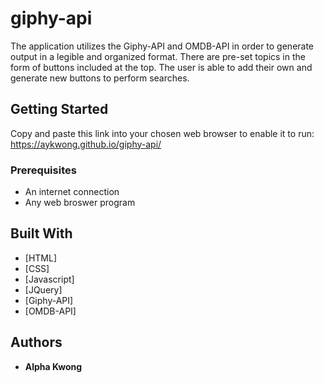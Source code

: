 # giphy-api

The application utilizes the Giphy-API and OMDB-API in order to generate output in a legible and organized format. There are pre-set topics in the form of buttons included at the top. The user is able to add their own and generate new buttons to perform searches.

## Getting Started

Copy and paste this link into your chosen web browser to enable it to run: https://aykwong.github.io/giphy-api/

### Prerequisites

- An internet connection
- Any web broswer program

## Built With

* [HTML]
* [CSS]
* [Javascript]
* [JQuery]
* [Giphy-API]
* [OMDB-API]

## Authors

* **Alpha Kwong**


